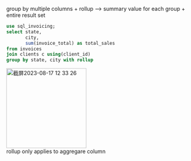group by multiple columns + rollup --> summary value for each group + entire result set 
```sql
use sql_invoicing;
select state,
	   city,
	   sum(invoice_total) as total_sales
from invoices
join clients c using(client_id)
group by state, city with rollup
```
<img width="211" alt="截屏2023-08-17 12 33 26" src="https://github.com/zpenwang/sql/assets/131491147/0f9b294d-c820-45b4-b660-56bbd7390845">\
rollup only applies to aggregare column 
